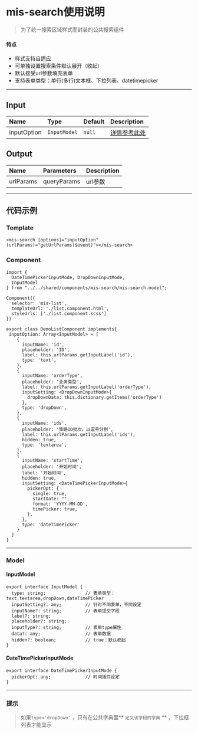 # mis-search使用说明


> 为了统一搜索区域样式而封装的公共搜索组件
#### **特点**
- 样式支持自适应
- 可单独设置搜索条件默认展开（收起）
- 默认接受url参数填充表单
- 支持表单类型：单行(多行)文本框、下拉列表、datetimepicker


----------
## **Input**
| Name         | Type         | Default  | Description         |
| :----------- | :----------- | :------- | :------------------ |
| inputOption      | ```InputModel```  | ```null```     | [详情参考此处](#1)    |

## **Output**
| Name         | Parameters   | Description        |
| :----------- | :----------- | :----------------  | 
| urlParams    | queryParams      | url参数 |


----------


## **代码示例**

### Template

```
<mis-search [options]="inputOption" (urlParams)="getUrlParams($event)"></mis-search>
```
### Component

```
import {
  DateTimePickerInputMode, DropDownInputMode,
  InputModel
} from "../../shared/components/mis-search/mis-search.model";

Component({
  selector: 'mis-list',
  templateUrl: './list.component.html',
  styleUrls: ['./list.component.scss']
})

export class DemoListComponent implements{
 inputOption: Array<InputModel> = [
    {
      inputName: 'id',
      placeholder: 'ID',
      label: this.urlParams.getInputLabel('id'),
      type: 'text',
    },
    {
      inputName: 'orderType',
      placeholder: '业务类型',
      label: this.urlParams.getInputLabel('orderType'),
      inputSetting: <DropDownInputMode>{
        dropDownData: this.dictionary.getItems('orderType')
      },
      type: 'dropDown',
    },
    {
      inputName: 'ids',
      placeholder: '策略ID批次，以逗号分割',
      label: this.urlParams.getInputLabel('ids'),
      hidden: true,
      type: 'textarea',
    },
    {
      inputName: 'startTime',
      placeholder: '开始时间',
      label: '开始时间',
      hidden: true,
      inputSetting: <DateTimePickerInputMode>{
        pickerOpt: {
          single: true,
          startDate: "",
          format: 'YYYY-MM-DD',
          timePicker: true,
        },
      },
      type: 'dateTimePicker'
    }
  ]
}
```


----------


###  Model
<p id=1></p>

#### InputModel 

```
export interface InputModel {
  type: string;               // 表单类型：text,textarea,dropDown,dateTimePicker
  inputSetting?: any;         // 针对不同表单，不同设定 
  inputName?: string;         // 表单提交字段
  label?: string;
  placeholder?: string; 
  inputType?: string;         // 表单type属性
  data?: any;                 // 表单数据
  hidden?: boolean;           // true：默认收起
}
```

<p id=2></p>

#### DateTimePickerInputMode

```
export interface DateTimePickerInputMode {
  pickerOpt: any;             // 时间插件设定
}
```


---------
### 提示
>如果```type='dropDown'``` ，只有在公共字典里** `定义该字段的字典` ** ，下拉框列表才能显示


